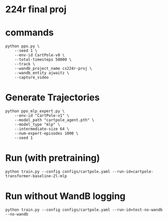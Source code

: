 # 224r final proj

# commands
```
python ppo.py \
    --seed 1 \
    --env-id CartPole-v0 \
    --total-timesteps 50000 \
    --track \
    --wandb_project_name cs224r-proj \
    --wandb_entity ajwaitz \
    --capture_video
```

# Generate Trajectories
```
python ppo_mlp_expert.py \
    --env-id "CartPole-v1" \
    --model_path "cartpole_agent.pth" \
    --model_type "mlp" \
    --intermediate-size 64 \
    --num-expert-episodes 1000 \
    --seed 1
```

# Run (with pretraining)
```
python train.py --config configs/cartpole.yaml --run-id=cartpole-transformer-baseline-2l-mlp
```

# Run without WandB logging
```
python train.py --config configs/cartpole.yaml --run-id=test-no-wandb --no-wandb
```
